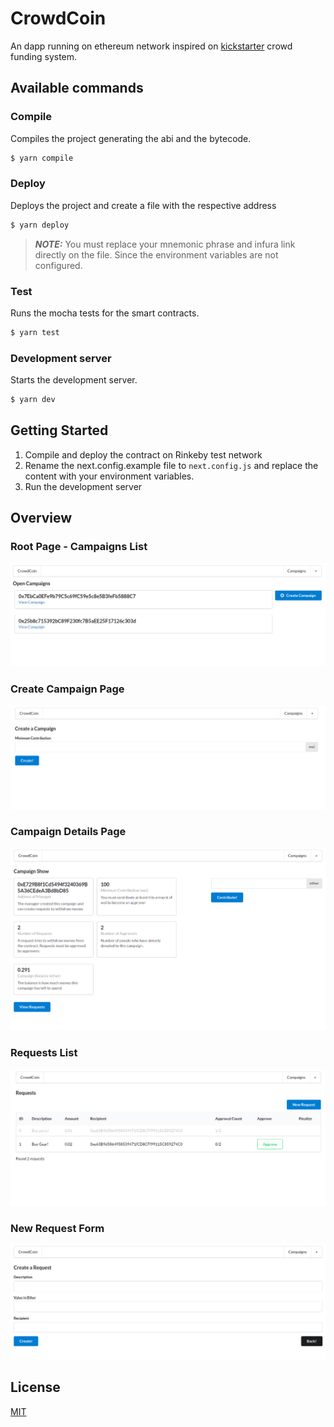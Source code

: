 # CrowdCoin

An dapp running on ethereum network inspired on [kickstarter](https://www.kickstarter.com/?ref=nav) crowd funding system.

## Available commands

### Compile

Compiles the project generating the abi and the bytecode.

```bash
$ yarn compile
```

### Deploy

Deploys the project and create a file with the respective address

```bash
$ yarn deploy
```

> **_NOTE:_** You must replace your mnemonic phrase and infura link directly on the file. Since the environment variables are not configured.

### Test

Runs the mocha tests for the smart contracts.

```bash
$ yarn test
```

### Development server

Starts the development server.

```bash
$ yarn dev
```

## Getting Started

1. Compile and deploy the contract on Rinkeby test network
2. Rename the next.config.example file to `next.config.js` and replace the content with your environment variables.
3. Run the development server

## Overview

### Root Page - Campaigns List

![root-page](public/root-page.png)

### Create Campaign Page

![create-campaign-form](public/create-campaign-form.png)

### Campaign Details Page

![campaign-details](public/campaign-details.png)

### Requests List

![requests](public/requests.png)

### New Request Form

![new-request](public/new-request.png)

## License

[MIT](https://choosealicense.com/licenses/mit/)
